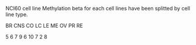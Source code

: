 NCI60 cell line Methylation beta for each cell lines have been splitted by cell line type. 

 BR CNS  CO  LC  LE  ME  OV  PR  RE
 
  5   6   7   9   6  10   7   2   8
  
  
